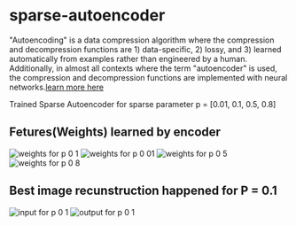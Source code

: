 # sparse-autoencoder
"Autoencoding" is a data compression algorithm where the compression and decompression functions are 1) data-specific, 2) lossy, and 3) learned automatically from examples rather than engineered by a human. Additionally, in almost all contexts where the term "autoencoder" is used, the compression and decompression functions are implemented with neural networks.[learn more here](https://blog.keras.io/building-autoencoders-in-keras.html)


 Trained Sparse Autoencoder for sparse parameter p = [0.01, 0.1, 0.5, 0.8]
 ## Fetures(Weights) learned by encoder
![weights for p 0 1](https://user-images.githubusercontent.com/25477734/38649026-374bd32e-3da9-11e8-933f-79a816448bef.png)
![weights for p 0 01](https://user-images.githubusercontent.com/25477734/38649027-3760d210-3da9-11e8-9d7b-0028c72d6389.png)
![weights for p 0 5](https://user-images.githubusercontent.com/25477734/38649028-37773d52-3da9-11e8-990b-6d45ee8ec277.png)
![weights for p 0 8](https://user-images.githubusercontent.com/25477734/38649029-378afb26-3da9-11e8-9a71-e19686d0c8af.png)

## Best image recunstruction happened for P = 0.1
![input for p 0 1](https://user-images.githubusercontent.com/25477734/38649079-7c64f56c-3da9-11e8-8909-7c9a148b9154.png)
![output for p 0 1](https://user-images.githubusercontent.com/25477734/38649080-7c784e28-3da9-11e8-8e23-8d84154bb46e.png)
